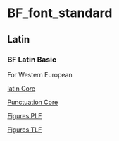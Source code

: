 # BF_font_standard

Latin
---------------------------

### BF Latin Basic
For Western European

[latin Core](https://github.com/BlackFoundryCom/BF_font_standard/blob/main/Latin/latin_core.csv)

[Punctuation Core](https://github.com/BlackFoundryCom/BF_font_standard/blob/main/Punctuations/punctuation_core.csv)

[Figures PLF](https://github.com/BlackFoundryCom/BF_font_standard/blob/main/Figures/figures_plf.csv)

[Figures TLF](https://github.com/BlackFoundryCom/BF_font_standard/blob/main/Figures/figures_tlf.csv)
